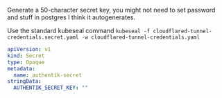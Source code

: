 Generate a 50-character secret key, you might not need to set password and stuff in postgres I think it autogenerates.

Use the standard kubeseal command  `kubeseal -f cloudflared-tunnel-credentials.secret.yaml -w cloudflared-tunnel-credentials.yaml`

```yaml
apiVersion: v1
kind: Secret
type: Opaque
metadata:
  name: authentik-secret
stringData:
  AUTHENTIK_SECRET_KEY: ""
```